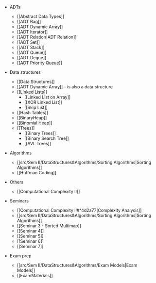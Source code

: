 - ADTs
	- [[Abstract Data Types]]
	- [[ADT Bag]]
	- [[ADT Dynamic Array]]
	- [[ADT Iterator]]
	- [[ADT Relation|ADT Relation]] 
	- [[ADT Set]]
	- [[ADT Stack]]
	- [[ADT Queue]]
	- [[ADT Deque]]
	- [[ADT Priority Queue]]

- Data structures
	- [[Data Structures]]
	- [[ADT Dynamic Array]] - is also a data structure
	- [[Linked Lists]]
		- [[Linked List on Array]]
		- [[XOR Linked List]]
		- [[Skip List]]
	- [[Hash Tables]]
	- [[BinaryHeap]]
	- [[Binomial Heap]]
	- [[Trees]]
		- [[Binary Trees]]
		- [[Binary Search Tree]]
		- [[AVL Trees]]

- Algorithms
	- [[src/Sem II/DataStructures&Algorithms/Sorting Algorithms|Sorting Algorithms]]
	- [[Huffman Coding]]

- Others 
	- [[Computational Complexity II]]

- Seminars
	- [[Computational Complexity II#^4d2a77|Complexity Analysis]]
	- [[src/Sem II/DataStructures&Algorithms/Sorting Algorithms|Sorting Algorithms]]
	- [[Seminar 3 - Sorted Multimap]]
	- [[Seminar 4]]
	- [[Seminar 5]]
	- [[Seminar 6]]
	- [[Seminar 7]]

- Exam prep 
	- [[src/Sem II/DataStructures&Algorithms/Exam Models|Exam Models]]
	- [[ExamMaterials]]